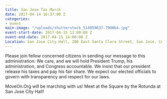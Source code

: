```yaml
---
title: San Jose Tax March
date: 2017-04-14 16:37:00 Z
categories:
- event
main-image: "/uploads/shutterstock_514959637-7900b4.jpg"
event-start-date: 2017-04-15 12:00:00 Z
event-end-date: 2017-04-15 14:00:00 Z
Location: San Jose City Hall, 200 East Santa Clara Street, San Jose, CA, San Jose
---
```


Please join fellow concerned citizens in sending our message to this administration: We care, and we will hold President Trump, his administration, and Congress accountable. We insist that our president release his taxes and pay his fair share. We expect our elected officials to govern with transparency and respect for our laws. 

MoveOn.Org will be marching with us! Meet at the Square by the Rotunda at San Jose City Hall!